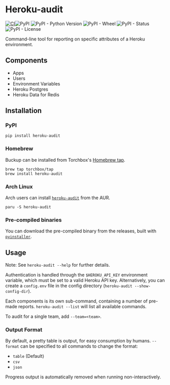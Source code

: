 # Heroku-audit

[![CI](https://github.com/torchbox/heroku-audit/actions/workflows/ci.yml/badge.svg)](https://github.com/torchbox/heroku-audit/actions/workflows/ci.yml)![PyPI](https://img.shields.io/pypi/v/heroku-audit.svg)
![PyPI - Python Version](https://img.shields.io/pypi/pyversions/heroku-audit.svg)
![PyPI - Wheel](https://img.shields.io/pypi/wheel/heroku-audit.svg)
![PyPI - Status](https://img.shields.io/pypi/status/heroku-audit.svg)
![PyPI - License](https://img.shields.io/pypi/l/heroku-audit.svg)

Command-line tool for reporting on specific attributes of a Heroku environment.

## Components

- Apps
- Users
- Environment Variables
- Heroku Postgres
- Heroku Data for Redis

## Installation

### PyPI

```
pip install heroku-audit
```

### Homebrew

Buckup can be installed from Torchbox's [Homebrew tap](https://github.com/torchbox/homebrew-tap).

```
brew tap torchbox/tap
brew install heroku-audit
```

### Arch Linux

Arch users can install [`heroku-audit`](https://aur.archlinux.org/packages/heroku-audit) from the AUR.

```
paru -S heroku-audit
```

### Pre-compiled binaries

You can download the pre-compiled binary from the releases, built with [`pyinstaller`](https://pyinstaller.org/en/stable/).

## Usage

Note: See `heroku-audit --help` for further details.

Authentication is handled through the `$HEROKU_API_KEY` environment variable, which must be set to a valid Heroku API key. Alternatively, you can create a `config.env` file in the config directory (`heroku-audit --show-config-dir`).

Each components is its own sub-command, containing a number of pre-made reports. `heroku-audit --list` will list all available commands.

To audit for a single team, add `--team=<team>`.

### Output Format

By default, a pretty table is output, for easy consumption by humans. `--format` can be specified to all commands to change the format:

- `table` (Default)
- `csv`
- `json`

Progress output is automatically removed when running non-interactively.
